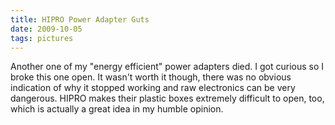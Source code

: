 ```yaml
---
title: HIPRO Power Adapter Guts
date: 2009-10-05
tags: pictures
---
```


Another one of my "energy efficient" power adapters died. I got curious so I broke this one open. It wasn't worth it though, there was no obvious indication of why it stopped working and raw electronics can be very dangerous. HIPRO makes their plastic boxes extremely difficult to open, too, which is actually a great idea in my humble opinion.

